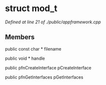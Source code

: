 # struct mod_t

*Defined at line 21 of ./public/appframework.cpp*

## Members

public const char * filename

public void * handle

public pfnCreateInterface pCreateInterface

public pfnGetInterfaces pGetInterfaces



